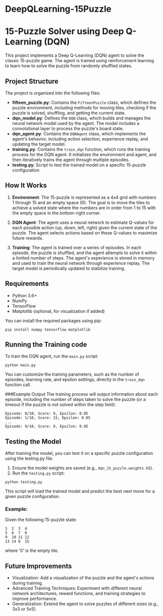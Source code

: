 # DeepQLearning-15Puzzle

# 15-Puzzle Solver using Deep Q-Learning (DQN)

This project implements a Deep Q-Learning (DQN) agent to solve the classic 15-puzzle game. The agent is trained using reinforcement learning to learn how to solve the puzzle from randomly shuffled states.

## Project Structure

The project is organized into the following files:

- **fifteen_puzzle.py**: Contains the `FifteenPuzzle` class, which defines the puzzle environment, including methods for moving tiles, checking if the puzzle is solved, shuffling, and getting the current state.
- **dqn_model.py**: Defines the `DQN` class, which builds and manages the neural network model used by the agent. The model includes a convolutional layer to process the puzzle's board state.
- **dqn_agent.py**: Contains the `DQNAgent` class, which implements the agent's behavior, including action selection, experience replay, and updating the target model.
- **training.py**: Contains the `train_dqn` function, which runs the training process for the DQN agent. It initializes the environment and agent, and then iteratively trains the agent through multiple episodes.
- **testing.py**: Script to test the trained model on a specific 15-puzzle configuration.

## How It Works

1. **Environment**: The 15-puzzle is represented as a 4x4 grid with numbers 1 through 15 and an empty space (0). The goal is to move the tiles to achieve a solved state where the numbers are in order from 1 to 15 with the empty space in the bottom-right corner.

2. **DQN Agent**: The agent uses a neural network to estimate Q-values for each possible action (up, down, left, right) given the current state of the puzzle. The agent selects actions based on these Q-values to maximize future rewards.

3. **Training**: The agent is trained over a series of episodes. In each episode, the puzzle is shuffled, and the agent attempts to solve it within a limited number of steps. The agent's experience is stored in memory and used to train the neural network through experience replay. The target model is periodically updated to stabilize training.

## Requirements

- Python 3.6+
- NumPy
- TensorFlow
- Matplotlib (optional, for visualization if added)

You can install the required packages using pip:

```
pip install numpy tensorflow matplotlib
```


## Running the Training code

To train the DQN agent, run the `main.py` script:

```
python main.py
```

You can customize the training parameters, such as the number of episodes, learning rate, and epsilon settings, directly in the `train_dqn` function call.


###Example Output
The training process will output information about each episode, including the number of steps taken to solve the puzzle (or a timeout if the puzzle is not solved within the step limit):

```
Episode: 0/10, Score: 9, Epsilon: 0.05
Episode: 1/10, Score: 15, Epsilon: 0.05
...
Episode: 9/10, Score: 8, Epsilon: 0.05
```
## Testing the Model

After training the model, you can test it on a specific puzzle configuration using the testing.py file.

1. Ensure the model weights are saved (e.g., `dqn_15_puzzle.weights.h5`).
2. Run the `testing.py` script:
```
python testing.py
```
This script will load the trained model and predict the best next move for a given puzzle configuration.
### Example:
Given the following 15-puzzle state:

```
1  2  3  4
5  6  7  8
9  10 11 12
13 14 0  15

```
where '0' is the empty tile.
## Future Improvements
- Visualization: Add a visualization of the puzzle and the agent's actions during training.
- Advanced Training Techniques: Experiment with different neural network architectures, reward functions, and training strategies to improve performance.
- Generalization: Extend the agent to solve puzzles of different sizes (e.g., 3x3 or 5x5).

